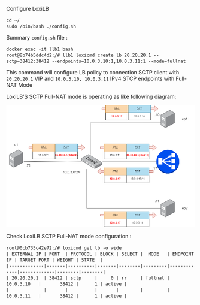 
Configure LoxiLB

```
cd ~/
sudo /bin/bash ./config.sh
```

Summary `config.sh` file :
```
docker exec -it llb1 bash
root@8b74b5ddc4d2:/# llb1 loxicmd create lb 20.20.20.1 --sctp=38412:38412 --endpoints=10.0.3.10:1,10.0.3.11:1 --mode=fullnat
```

This command will configure LB policy to connection SCTP client with `20.20.20.1` VIP and `10.0.3.10, 10.0.3.11` IPv4 STCP endpoints with Full-NAT Mode

LoxiLB'S SCTP Full-NAT mode is operating as like following diagram:

![configuration](./assets/configuration.png)


Check LoxiLB SCTP Full-NAT mode configuration :
```
root@0cb735c42e72:/# loxicmd get lb -o wide
| EXTERNAL IP | PORT  | PROTOCOL | BLOCK | SELECT |  MODE   | ENDPOINT IP | TARGET PORT | WEIGHT | STATE  |
|-------------|-------|----------|-------|--------|---------|-------------|-------------|--------|--------|
| 20.20.20.1  | 38412 | sctp     |     0 | rr     | fullnat | 10.0.3.10   |       38412 |      1 | active |
|             |       |          |       |        |         | 10.0.3.11   |       38412 |      1 | active |
```

